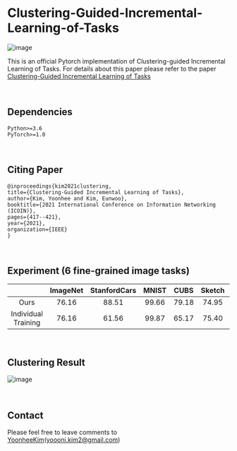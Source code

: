 # Clustering-Guided-Incremental-Learning-of-Tasks

![image](https://user-images.githubusercontent.com/47030528/116374735-89a06000-a849-11eb-8ac7-57221ee0e181.png)

This is an official Pytorch implementation of Clustering-guided Incremental Learning of Tasks. For details about this paper please refer to the paper [Clustering-Guided Incremental Learning of Tasks](https://ieeexplore.ieee.org/abstract/document/9334003) 

<br>


## Dependencies
    Python>=3.6
    PyTorch>=1.0
<br>


## Citing Paper

    @inproceedings{kim2021clustering,
    title={Clustering-Guided Incremental Learning of Tasks},
    author={Kim, Yoonhee and Kim, Eunwoo},
    booktitle={2021 International Conference on Information Networking (ICOIN)},
    pages={417--421},
    year={2021},
    organization={IEEE}
    }
    
<br>    
    

## Experiment (6 fine-grained image tasks)

|               |   ImageNet   | StanfordCars |     MNIST    |     CUBS     |    Sketch    |    Flowers   |
|:-------------:|:------------:|:------------:|:------------:|:------------:|:------------:|:------------:|
| Ours      |    76.16     |    88.51     |    99.66     |    79.18     |    74.95     |    88.14     |
| Individual Training      |    76.16     |    61.56     |    99.87     |    65.17     |    75.40     |    59.73     | 

<br>

## Clustering Result
![image](https://user-images.githubusercontent.com/47030528/116376361-244d6e80-a84b-11eb-9fe2-60ea9c2bcf8c.png)

<br>


## Contact
Please feel free to leave comments to [YoonheeKim](https://github.com/Yooon-hee2)(yoooni.kim2@gmail.com)
